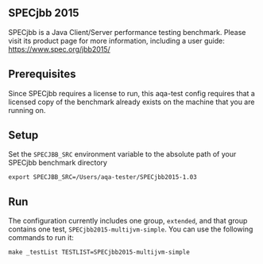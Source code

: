 <!--
Licensed under the Apache License, Version 2.0 (the "License");
you may not use this file except in compliance with the License.
You may obtain a copy of the License at
[1]https://www.apache.org/licenses/LICENSE-2.0
Unless required by applicable law or agreed to in writing, software
distributed under the License is distributed on an "AS IS" BASIS,
WITHOUT WARRANTIES OR CONDITIONS OF ANY KIND, either express or implied.
See the License for the specific language governing permissions and
-->


## SPECjbb 2015

SPECjbb is a Java Client/Server performance testing benchmark. 
Please visit its product page for more information, including a user guide: https://www.spec.org/jbb2015/

## Prerequisites
Since SPECjbb requires a license to run, this aqa-test config requires that a licensed copy of the benchmark already exists on the machine that you are running on.

## Setup

Set the `SPECJBB_SRC` environment variable to the absolute path of your SPECjbb benchmark directory

```
export SPECJBB_SRC=/Users/aqa-tester/SPECjbb2015-1.03
```

## Run

The configuration currently includes one group, `extended`, and that group contains one test, `SPECjbb2015-multijvm-simple`. You can use the following commands to run it:
```
make _testList TESTLIST=SPECjbb2015-multijvm-simple
```